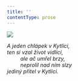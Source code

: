 ```yaml
---
title: ''
contentType: prose
---
```


<section>

![](../Images/041.jpg)

_A jeden chlápek v Kytlici,  
ten si vzal život vidlicí,  
         ale ač umřel brzy,  
         neprolil nad ním slzy  
jediný přítel v Kytlici._

</section>
